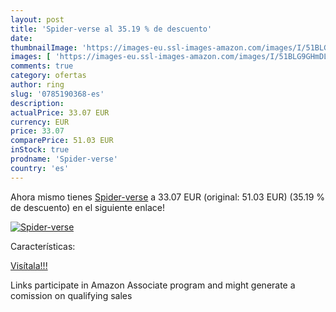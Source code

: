 ```yaml
---
layout: post
title: 'Spider-verse al 35.19 % de descuento'
date: 
thumbnailImage: 'https://images-eu.ssl-images-amazon.com/images/I/51BLG9GHmDL._SL200_.jpg'
images: [ 'https://images-eu.ssl-images-amazon.com/images/I/51BLG9GHmDL._SL200_.jpg' ]
comments: true
category: ofertas
author: ring
slug: '0785190368-es'
description:
actualPrice: 33.07 EUR
currency: EUR
price: 33.07
comparePrice: 51.03 EUR
inStock: true
prodname: 'Spider-verse'
country: 'es'
---
```


Ahora mismo tienes [Spider-verse](https://www.amazon.es/dp/0785190368/?tag=tolees-21) a 33.07 EUR (original: 51.03 EUR) (35.19 %  de descuento) en el siguiente enlace!

[![Spider-verse](https://images-eu.ssl-images-amazon.com/images/I/51BLG9GHmDL._SL200_.jpg)](https://www.amazon.es/dp/0785190368/?tag=tolees-21)

Características:


[Visítala!!!](https://www.amazon.es/dp/0785190368/?tag=tolees-21)

Links participate in Amazon Associate program and might generate a comission on qualifying sales

